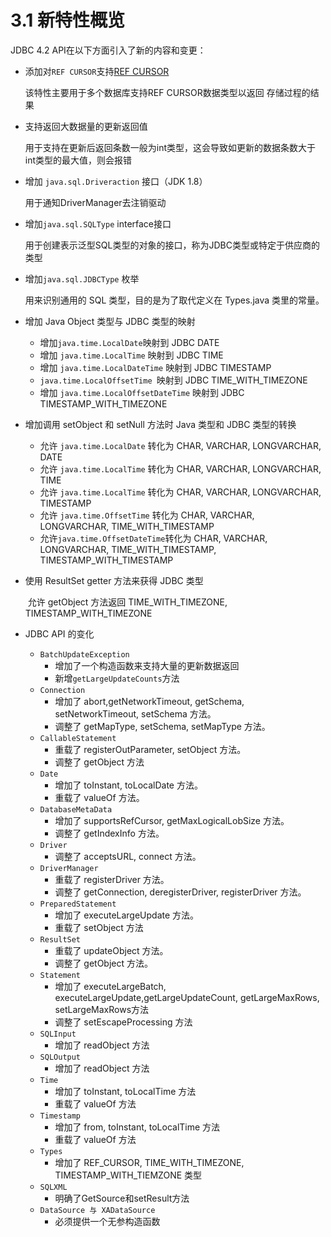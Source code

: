 # 3.1 新特性概览

JDBC 4.2 API在以下方面引入了新的内容和变更：

- 添加对`REF CURSOR`支持[REF CURSOR](https://www.cnblogs.com/liuqiyun/p/6552700.html)

  该特性主要用于多个数据库支持REF CURSOR数据类型以返回
  存储过程的结果

- 支持返回大数据量的更新返回值

  用于支持在更新后返回条数一般为int类型，这会导致如更新的数据条数大于int类型的最大值，则会报错

- 增加 `java.sql.Driveraction` 接口（JDK 1.8）

  用于通知DriverManager去注销驱动

- 增加`java.sql.SQLType` interface接口

  用于创建表示泛型SQL类型的对象的接口，称为JDBC类型或特定于供应商的类型

- 增加`java.sql.JDBCType` 枚举

  用来识别通用的 SQL 类型，目的是为了取代定义在 Types.java 类里的常量。

- 增加 Java Object 类型与 JDBC 类型的映射

  - 增加` java.time.LocalDate `映射到 JDBC DATE
  - 增加 `java.time.LocalTime` 映射到 JDBC TIME
  - 增加 `java.time.LocalDateTime` 映射到 JDBC TIMESTAMP
  - `java.time.LocalOffsetTime `映射到 JDBC TIME_WITH_TIMEZONE
  - 增加 `java.time.LocalOffsetDateTime` 映射到 JDBC TIMESTAMP_WITH_TIMEZONE

- 增加调用 setObject 和 setNull 方法时 Java 类型和 JDBC 类型的转换

  - 允许 `java.time.LocalDate` 转化为 CHAR, VARCHAR, LONGVARCHAR, DATE
  - 允许 `java.time.LocalTime` 转化为 CHAR, VARCHAR, LONGVARCHAR, TIME
  - 允许 `java.time.LocalTime` 转化为 CHAR, VARCHAR, LONGVARCHAR, TIMESTAMP
  - 允许 `java.time.OffsetTime` 转化为 CHAR, VARCHAR, LONGVARCHAR, TIME_WITH_TIMESTAMP
  - 允许` java.time.OffsetDateTime `转化为 CHAR, VARCHAR, LONGVARCHAR, TIME_WITH_TIMESTAMP, TIMESTAMP_WITH_TIMESTAMP

- 使用 ResultSet getter 方法来获得 JDBC 类型

  ​     允许 getObject 方法返回 TIME_WITH_TIMEZONE, TIMESTAMP_WITH_TIMEZONE

- JDBC API 的变化

  - `BatchUpdateException`
    - 增加了一个构造函数来支持大量的更新数据返回
    - 新增`getLargeUpdateCounts`方法
  - `Connection`
    - 增加了 abort,getNetworkTimeout, getSchema, setNetworkTimeout, setSchema 方法。
    - 调整了 getMapType, setSchema, setMapType 方法。
  - `CallableStatement`
    - 重载了 registerOutParameter, setObject 方法。
    - 调整了 getObject 方法
  - `Date`
    - 增加了 toInstant, toLocalDate 方法。
    - 重载了 valueOf 方法。
  - `DatabaseMetaData`
    - 增加了 supportsRefCursor, getMaxLogicalLobSize 方法。
    - 调整了 getIndexInfo 方法。
  - `Driver`
    - 调整了 acceptsURL, connect 方法。
  - `DriverManager`
    - 重载了 registerDriver 方法。
    - 调整了 getConnection, deregisterDriver, registerDriver 方法。
  - `PreparedStatement`
    - 增加了 executeLargeUpdate 方法。
    - 重载了 setObject 方法
  - `ResultSet`
    - 重载了 updateObject 方法。
    - 调整了 getObject 方法。
  - `Statement`
    - 增加了 executeLargeBatch, executeLargeUpdate,getLargeUpdateCount, getLargeMaxRows, setLargeMaxRows方法
    - 调整了 setEscapeProcessing 方法
  - `SQLInput`
    - 增加了 readObject 方法
  - `SQLOutput`
    - 增加了 readObject 方法
  - `Time`
    - 增加了 toInstant, toLocalTime 方法
    - 重载了 valueOf 方法
  - `Timestamp`
    - 增加了 from, toInstant, toLocalTime 方法
    - 重载了 valueOf 方法
  - `Types`
    - 增加了 REF_CURSOR, TIME_WITH_TIMEZONE, TIMESTAMP_WITH_TIEMZONE 类型
  - `SQLXML`
    - 明确了GetSource和setResult方法
  - `DataSource 与 XADataSource`
    - 必须提供一个无参构造函数